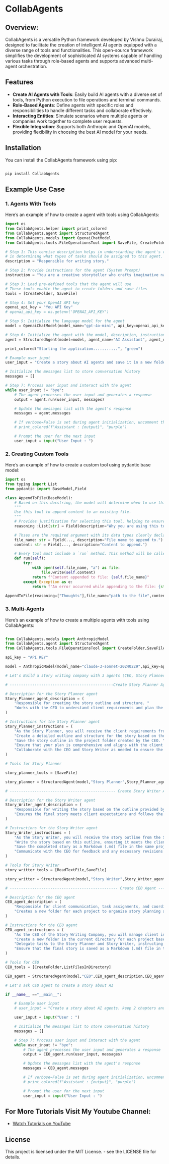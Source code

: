 # CollabAgents

## Overview: 
CollabAgents is a versatile Python framework developed by Vishnu Durairaj, designed to facilitate the creation of intelligent AI agents equipped with a diverse range of tools and functionalities. This open-source framework simplifies the development of sophisticated AI systems capable of handling various tasks through role-based agents and supports advanced multi-agent orchestration.

## Features

- **Create AI Agents with Tools**: Easily build AI agents with a diverse set of tools, from Python execution to file operations and terminal commands.
- **Role-Based Agents**: Define agents with specific roles and responsibilities to handle different tasks and collaborate effectively.
- **Interacting Entities**: Simulate scenarios where multiple agents or companies work together to complete user requests.
- **Flexible Integration**: Supports both Anthropic and OpenAI models, providing flexibility in choosing the best AI model for your needs.

## Installation

You can install the CollabAgents framework using pip:

```bash

pip install CollabAgents

```

## Example Use Case

### 1. Agents With Tools

Here’s an example of how to create a agent with tools using CollabAgents:

```python
import os
from CollabAgents.helper import print_colored
from CollabAgents.agent import StructuredAgent
from CollabAgents.models import OpenaiChatModel
from CollabAgents.tools.FileOperationsTool import SaveFile, CreateFolder

# Step 1: This concise description helps in understanding the agent's responsibilities and guides the system 
# in determining what types of tasks should be assigned to this agent. 
description = "Responsible for writing story."

# Step 2: Provide instructions for the agent (System Prompt)
instruction = "You are a creative storyteller who crafts imaginative narratives with vivid details, rich characters, and unexpected plot twists."

# Step 3: Load pre-defined tools that the agent will use
# These tools enable the agent to create folders and save files
tools = [CreateFolder, SaveFile]

# Step 4: Set your OpenAI API key
openai_api_key = "You API Key"
# openai_api_key = os.getenv('OPENAI_API_KEY')

# Step 5: Initialize the language model for the agent
model = OpenaiChatModel(model_name="gpt-4o-mini", api_key=openai_api_key, temperature=0)

# Step 6: Initialize the agent with the model, description, instructions, and tools. Set verbose to True to see the steps by step actions.
agent = StructuredAgent(model=model, agent_name="AI Assistant", agent_description=description, agent_instructions=instruction, tools=tools, assistant_agents=[],max_allowed_attempts=50, verbose=True)

print_colored("Starting the application...........", "green")

# Example user input
user_input = "Create a story about AI agents and save it in a new folder. The story should have two chapters, and each chapter should be saved separately inside the folder"

# Initialize the messages list to store conversation history
messages = []

# Step 7: Process user input and interact with the agent
while user_input != "bye":
    # The agent processes the user input and generates a response
    output = agent.run(user_input, messages)

    # Update the messages list with the agent's response
    messages = agent.messages

    # If verbose=False is set during agent initialization, uncomment the following line to see the agent's responses
    # print_colored(f"Assistant : {output}", "purple")

    # Prompt the user for the next input
    user_input = input("User Input : ")

```

### 2. Creating Custom Tools

Here’s an example of how to create a custom tool using pydantic base model:

```python
import os
from typing import List
from pydantic import BaseModel,Field

class AppendToFile(BaseModel):
    # Based on this docstring, the model will determine when to use this tool. Ensure it clearly describes the tool's purpose.
    """
    Use this tool to append content to an existing file.
    """
    # Provides justification for selecting this tool, helping to ensure it is chosen appropriately and not at random. You can ignore this.
    reasoning :List[str] = Field(description="Why you are using this tool")

    # Thses are the required argument with its data types clearly declared.
    file_name: str = Field(..., description="File name to append to.") 
    content: str = Field(..., description="Content to append.")

    # Every tool must include a `run` method. This method will be called dynamically during interactions to perform the tool's primary function.
    def run(self):
        try:
            with open(self.file_name, "a") as file:
                file.write(self.content)
            return f"Content appended to file: {self.file_name}"
        except Exception as e:
            return f"An error occurred while appending to the file: {str(e)}"
    
AppendToFile(reasoning=["Thoughts"],file_name="path to the file",content="content to append").run()

```
### 3. Multi-Agents

Here’s an example of how to create a multiple agents with tools using CollabAgents:

```python

from CollabAgents.models import AnthropicModel
from CollabAgents.agent import StructuredAgent
from CollabAgents.tools.FileOperationsTool import CreateFolder,SaveFile,ListFilesInDirectory,ReadTextFile

api_key = "API KEY"

model = AnthropicModel(model_name="claude-3-sonnet-20240229",api_key=api_key,temperature=0)

# Let's Build a story writing company with 3 agents (CEO, Story Planner, Story Writer)

# ----------------------------------------------Create Story Planner Agent --------------------------------------

# Description for the Story Planner agent
Story_Planner_agent_description = (
    "Responsible for creating the story outline and structure. "
    "Works with the CEO to understand client requirements and plan the story accordingly."
)

# Instructions for the Story Planner agent
Story_Planner_instructions = (
    "As the Story Planner, you will receive the client requirements from the CEO. "
    "Create a detailed outline and structure for the story based on these requirements. "
    "Save the story outline in the project folder created by the CEO. "
    "Ensure that your plan is comprehensive and aligns with the client's vision. "
    "Collaborate with the CEO and Story Writer as needed to ensure the story's structure is clear and achievable."
)

# Tools for Story Planner

story_planner_tools = [SaveFile]

story_planner = StructuredAgent(model,"Story Planner",Story_Planner_agent_description,Story_Planner_instructions,tools=story_planner_tools,max_allowed_attempts=20)

# ----------------------------------------------- Create Story Writer Agent ------------------------------------

# Description for the Story Writer agent
Story_Writer_agent_description = (
    "Responsible for writing the story based on the outline provided by the Story Planner. "
    "Ensures the final story meets client expectations and follows the planned structure."
)

# Instructions for the Story Writer agent
Story_Writer_instructions = (
    "As the Story Writer, you will receive the story outline from the Story Planner, which is stored in the project folder created by the CEO. "
    "Write the story based on this outline, ensuring it meets the client's requirements and follows the planned structure. "
    "Save the completed story as a Markdown (.md) file in the same project folder. "
    "Communicate with the CEO for feedback and any necessary revisions to ensure the final story aligns with client expectations."
)

# Tools for Story Writer
story_writter_tools = [ReadTextFile,SaveFile]

story_writter = StructuredAgent(model,"Story Writer",Story_Writer_agent_description,Story_Writer_instructions,tools=story_writter_tools,max_allowed_attempts=20)

# ------------------------------------------------ Create CEO Agent --------------------------------------------

# Description for the CEO agent
CEO_agent_description = (
    "Responsible for client communication, task assignments, and coordination with other agents. "
    "Creates a new folder for each project to organize story planning and writing, and ensures the final story is stored as a Markdown file."
)

# Instructions for the CEO agent
CEO_agent_instructions = (
    "As the CEO of the Story Writing Company, you will manage client interactions and gather detailed requirements. "
    "Create a new folder in the current directory for each project based on the client's requirements to keep all related files organized. "
    "Delegate tasks to the Story Planner and Story Writer, instructing them to store their respective outputs (story plan and final story content) in the designated folder by providing the exact path. "
    "Ensure that the final story is saved as a Markdown (.md) file in the project folder and coordinate with both agents to guarantee smooth progress and timely delivery."
)

# Tools for CEO
CEO_tools = [CreateFolder,ListFilesInDirectory]

CEO_agent = StructuredAgent(model,"CEO",CEO_agent_description,CEO_agent_instructions,tools=CEO_tools,assistant_agents=[story_planner,story_writter],max_allowed_attempts=10)

# Let's ask CEO agent to create a story about AI

if __name__ =="__main__":

    # Example user input
    # user_input = "Create a story about AI agents. keep 2 chapters and the tone should be horror"

    user_input = input("User : ")

    # Initialize the messages list to store conversation history
    messages = []

    # Step 7: Process user input and interact with the agent
    while user_input != "bye":
        # The agent processes the user input and generates a response
        output = CEO_agent.run(user_input, messages)

        # Update the messages list with the agent's response
        messages = CEO_agent.messages

        # If verbose=False is set during agent initialization, uncomment the following line to see the agent's responses
        # print_colored(f"Assistant : {output}", "purple")

        # Prompt the user for the next input
        user_input = input("User Input : ")

```

## For More Tutorials Visit My Youtube Channel:

- [Watch Tutorials on YouTube](https://www.youtube.com/@learnwithvichu)

## License
This project is licensed under the MIT License. - see the LICENSE file for details.